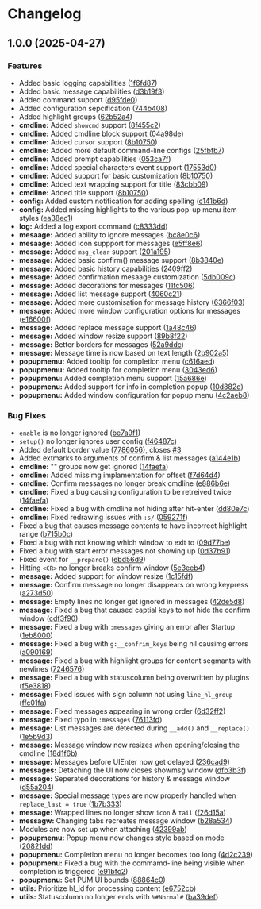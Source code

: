 # Changelog

## 1.0.0 (2025-04-27)


### Features

* Added basic logging capabilities ([1f6fd87](https://github.com/OXY2DEV/ui.nvim/commit/1f6fd872f3a0d5b1e833c665bc395782fff398f8))
* Added basic message capabilities ([d3b19f3](https://github.com/OXY2DEV/ui.nvim/commit/d3b19f3dc0b0c8d92bced103a968c486ae6de59b))
* Added command support ([d95fde0](https://github.com/OXY2DEV/ui.nvim/commit/d95fde0c714750f2cb3bd086acaaeec6053ec03d))
* Added configuration sepcification ([744b408](https://github.com/OXY2DEV/ui.nvim/commit/744b408714707cece30bce303523607c39cbb14e))
* Added highlight groups ([62b52a4](https://github.com/OXY2DEV/ui.nvim/commit/62b52a4cd17703e1729161ef1a7116f052b4df85))
* **cmdline:** Added `showcmd` support ([8f455c2](https://github.com/OXY2DEV/ui.nvim/commit/8f455c2acedaa4f4e5122ec978a77009a282793e))
* **cmdline:** Added cmdline block support ([04a98de](https://github.com/OXY2DEV/ui.nvim/commit/04a98defbff28b9454eaf9c66f52c8fbac2c883d))
* **cmdline:** Added cursor support ([8b10750](https://github.com/OXY2DEV/ui.nvim/commit/8b10750fe1268539fcdc9c7a0b7f98d4e864c8a5))
* **cmdline:** Added more default command-line configs ([25fbfb7](https://github.com/OXY2DEV/ui.nvim/commit/25fbfb7f2e7d6689b44819cdc5621ef52944ba14))
* **cmdline:** Added prompt capabilities ([053ca7f](https://github.com/OXY2DEV/ui.nvim/commit/053ca7f3b834d3e34abc8c1f66d26319c0fed683))
* **cmdline:** Added special characters event support ([17553d0](https://github.com/OXY2DEV/ui.nvim/commit/17553d08d7827b58f1a21dc0e68254c314db7a35))
* **cmdline:** Added support for basic customization ([8b10750](https://github.com/OXY2DEV/ui.nvim/commit/8b10750fe1268539fcdc9c7a0b7f98d4e864c8a5))
* **cmdline:** Added text wrapping support for title ([83cbb09](https://github.com/OXY2DEV/ui.nvim/commit/83cbb090e90c56e1b09d1d04df6f6597385dd088))
* **cmdline:** Added title support ([8b10750](https://github.com/OXY2DEV/ui.nvim/commit/8b10750fe1268539fcdc9c7a0b7f98d4e864c8a5))
* **config:** Added custom notification for adding spelling ([c141b6d](https://github.com/OXY2DEV/ui.nvim/commit/c141b6d04ce4090745f1d8686e9ce4708beacd0a))
* **config:** Added missing highlights to the various pop-up menu item styles ([ea38ec1](https://github.com/OXY2DEV/ui.nvim/commit/ea38ec1cbd51fbc1e787c02de001c082e8a6f9b1))
* **log:** Added a log export command ([c8333dd](https://github.com/OXY2DEV/ui.nvim/commit/c8333dd81a7e5239ecba61378236a7ea2494b477))
* **mesaage:** Added ability to ignore messages ([bc8e0c6](https://github.com/OXY2DEV/ui.nvim/commit/bc8e0c65d4d8bb963413cb55b9fdb12761945c1e))
* **mesaage:** Added icon suppport for messages ([e5ff8e6](https://github.com/OXY2DEV/ui.nvim/commit/e5ff8e6c20b936947e39227629316f570741dc00))
* **message:** Added `msg_clear` support ([201a195](https://github.com/OXY2DEV/ui.nvim/commit/201a1951a2ee137f56a79f747da984ee92ec0da5))
* **message:** Added basic confirm() message support ([8b3840e](https://github.com/OXY2DEV/ui.nvim/commit/8b3840edeb6ea5113ae2f98517a73f82379b9384))
* **message:** Added basic history capabilities ([2409ff2](https://github.com/OXY2DEV/ui.nvim/commit/2409ff287b4c5ce028a512ac561b5c4af9eba3bc))
* **message:** Added confirmation mesaage customization ([5db009c](https://github.com/OXY2DEV/ui.nvim/commit/5db009c2b5ed20e3bf0c99f521f88ca1214454c1))
* **message:** Added decorations for messages ([11fc506](https://github.com/OXY2DEV/ui.nvim/commit/11fc50604beccc9b804feda0ced7899122439d67))
* **message:** Added list message support ([4060c21](https://github.com/OXY2DEV/ui.nvim/commit/4060c21e0f5f3e6282617a95c3704e34d7d84b96))
* **message:** Added more customisation for message history ([6366f03](https://github.com/OXY2DEV/ui.nvim/commit/6366f031ec96f64d790f98dfc20123f422d37b08))
* **message:** Added more window configuration options for messages ([e16600f](https://github.com/OXY2DEV/ui.nvim/commit/e16600fad6a4155ba2641259d3ff27a7b736ff20))
* **message:** Added replace message support ([1a48c46](https://github.com/OXY2DEV/ui.nvim/commit/1a48c46f6c982c6f3afadc812d295ccce03f4d6d))
* **message:** Added window resize support ([89b8f22](https://github.com/OXY2DEV/ui.nvim/commit/89b8f224394395f40bcd5ef19c34e84df84b01a2))
* **message:** Better borders for messages ([52a9ddc](https://github.com/OXY2DEV/ui.nvim/commit/52a9ddc2f11b0efdb64a067858aef1bea86e0227))
* **message:** Message time is now based on text length ([2b902a5](https://github.com/OXY2DEV/ui.nvim/commit/2b902a59a917aa0116619ac72e3f03a27bdeefd0))
* **popupmemu:** Added tooltip for completion menu ([c616aed](https://github.com/OXY2DEV/ui.nvim/commit/c616aed4d245cbbe4743fcf46be54d4818a30314))
* **popupmemu:** Added tooltip for completion menu ([3043ed6](https://github.com/OXY2DEV/ui.nvim/commit/3043ed6b1e8f006ae571141ff6b3df72fee041ed))
* **popupmenu:** Added completion menu support ([15a686e](https://github.com/OXY2DEV/ui.nvim/commit/15a686ef0b2fc5424540d462391e55337b5e6506))
* **popupmenu:** Added support for info in completion popup ([10d882d](https://github.com/OXY2DEV/ui.nvim/commit/10d882d62ca5c81bc72226ced245935eaa64964c))
* **popupmenu:** Added window configuration for popup menu ([4c2aeb8](https://github.com/OXY2DEV/ui.nvim/commit/4c2aeb8847677e318f835f710fdc7f0073c6f719))


### Bug Fixes

* `enable` is no longer ignored ([be7a9f1](https://github.com/OXY2DEV/ui.nvim/commit/be7a9f12aaad7312cbc8d036152fd62a3376ab52))
* `setup()` no longer ignores user config ([f46487c](https://github.com/OXY2DEV/ui.nvim/commit/f46487cabd073c9a0ca6ec034d9858232d62fc3f))
* Added default border value ([7786056](https://github.com/OXY2DEV/ui.nvim/commit/77860560a77fe1ad219bd91a8b396b07b4eed92d)), closes [#3](https://github.com/OXY2DEV/ui.nvim/issues/3)
* Added extmarks to arguments of confirm & list messages ([a144e1b](https://github.com/OXY2DEV/ui.nvim/commit/a144e1bcf99a7638d30a2af83c4f408f81cdeb82))
* **cmdline:** "" groups now get ignored ([14faefa](https://github.com/OXY2DEV/ui.nvim/commit/14faefadbce2eaf942fc23432b5ef9e889bbd0b3))
* **cmdline:** Added missimg implamentation for offset ([f7d64d4](https://github.com/OXY2DEV/ui.nvim/commit/f7d64d465749c94a5e2353e83ee10bcf9ff48dcd))
* **cmdline:** Confirm messages no longer break cmdline ([e886b6e](https://github.com/OXY2DEV/ui.nvim/commit/e886b6e0174bd582e85860e5220feb7995b64e2c))
* **cmdline:** Fixed a bug causing configuration to be retreived twice ([14faefa](https://github.com/OXY2DEV/ui.nvim/commit/14faefadbce2eaf942fc23432b5ef9e889bbd0b3))
* **cmdline:** Fixed a bug with cmdline not hiding after hit-enter ([dd80e7c](https://github.com/OXY2DEV/ui.nvim/commit/dd80e7caede16351ff7ab39f0de76b24775b283c))
* **cmdline:** Fixed redrawing issues with `:s/` ([059271f](https://github.com/OXY2DEV/ui.nvim/commit/059271f0a8c75d8f89dfa6ece1d90dbf2ac73132))
* Fixed a bug that causes message contents to have incorrect highlight range ([b715b0c](https://github.com/OXY2DEV/ui.nvim/commit/b715b0cdccc7ea537c496a61d9539cd581fc6735))
* Fixed a bug with not knowing which window to exit to ([09d77be](https://github.com/OXY2DEV/ui.nvim/commit/09d77beefd16ccb539e468bd42b11be914249ee9))
* Fixed a bug with start error messages not showing up ([0d37b91](https://github.com/OXY2DEV/ui.nvim/commit/0d37b919ee1249289b2b8d826281cf57e44b1ca5))
* Fixed event for `__prepare()` ([ebd56d9](https://github.com/OXY2DEV/ui.nvim/commit/ebd56d964b661bc08c1c7c86beb1ca8f73de4544))
* Hitting `<CR>` no longer breaks confirm window ([5e3eeb4](https://github.com/OXY2DEV/ui.nvim/commit/5e3eeb4f78841ef786a3dc0f9cabe26ac54b526c))
* **message:** Added support for window resize ([1c15fdf](https://github.com/OXY2DEV/ui.nvim/commit/1c15fdf6c4f3584aea5e120c5a935cd6b1088474))
* **message:** Confirm message no longer disappears on wrong keypress ([a273d50](https://github.com/OXY2DEV/ui.nvim/commit/a273d50111af7bf158d506b4af55b48ab436fc00))
* **message:** Empty lines no longer get ignored in messages ([42de5d8](https://github.com/OXY2DEV/ui.nvim/commit/42de5d89dec6f6ad471479aa30bbcfe6725ca1f7))
* **message:** Fixed a bug that caused captial keys to not hide the confirm window ([cdf3f90](https://github.com/OXY2DEV/ui.nvim/commit/cdf3f901ed69de21a2e7120e769e241d200c1b7b))
* **message:** Fixed a bug with `:messages` giving an error after Startup ([1eb8000](https://github.com/OXY2DEV/ui.nvim/commit/1eb800034cf0daf4d573dfa1c992d4a8bc300859))
* **message:** Fixed a bug with `g:__confrim_keys` being nil causimg errors ([a090169](https://github.com/OXY2DEV/ui.nvim/commit/a090169e8afed78bb8b2d600f19eb92503241cf5))
* **message:** Fixed a bug with highlight groups for content segmants with newlines ([7246576](https://github.com/OXY2DEV/ui.nvim/commit/7246576bcf6ddbc377b73d1906ef041b4c413903))
* **message:** Fixed a bug with statuscolumn being overwritten by plugins ([f5e3818](https://github.com/OXY2DEV/ui.nvim/commit/f5e3818cefefdcc9278d85b17a86ece5fc100a9e))
* **message:** Fixed issues with sign column not using `line_hl_group` ([ffc01fa](https://github.com/OXY2DEV/ui.nvim/commit/ffc01faaca84cd3fbbac5518de9f24f30f6f9062))
* **message:** Fixed messages appearing in wrong order ([6d32ff2](https://github.com/OXY2DEV/ui.nvim/commit/6d32ff2d2e5035beee62e960c2bbec0b12c1e21a))
* **message:** Fixed typo in `:messages` ([76113fd](https://github.com/OXY2DEV/ui.nvim/commit/76113fd0c7b0a5370e1cc89ca5f359dc6cebf0f3))
* **message:** List messages are detected during `__add()` and `__replace()` ([1e5b9d3](https://github.com/OXY2DEV/ui.nvim/commit/1e5b9d32e35c4723bdd01561ebc32e98db28b4e4))
* **message:** Message window now resizes when opening/closing the cmdline ([18d1f6b](https://github.com/OXY2DEV/ui.nvim/commit/18d1f6bc9bc43dfc14e312743f55872ba62b889f))
* **message:** Messages before UIEnter now get delayed ([236cad9](https://github.com/OXY2DEV/ui.nvim/commit/236cad9b76fa3bbaf797837dbed85b2f368dcfb6))
* **messages:** Detaching the UI now closes showmsg window ([dfb3b3f](https://github.com/OXY2DEV/ui.nvim/commit/dfb3b3f0081b89d4c9ad862d72795130a227dc0e))
* **message:** Seperated decorations for history & message window ([d55a204](https://github.com/OXY2DEV/ui.nvim/commit/d55a2041881cced74930e433cb9d1ef02d4d5396))
* **message:** Special message types are now properly handled when `replace_last = true` ([1b7b333](https://github.com/OXY2DEV/ui.nvim/commit/1b7b333a63e5261423ac7c510b0ced485d48f2ca))
* **message:** Wrapped lines no longer show `icon` & `tail` ([f26d15a](https://github.com/OXY2DEV/ui.nvim/commit/f26d15a15988e745996802e887585f850d91887b))
* **messagw:** Changing tabs recreates message window ([b28a534](https://github.com/OXY2DEV/ui.nvim/commit/b28a534055e7eb2ee5d7c82567715abb651c5c54))
* Modules are now set up when attaching ([42399ab](https://github.com/OXY2DEV/ui.nvim/commit/42399ab5f006c7ace83a5f82a0c6cd087f98b8e4))
* **popupmemu:** Popup menu now changes style based on mode ([20821dd](https://github.com/OXY2DEV/ui.nvim/commit/20821dd6c7ca792553a84eb456d21f02ff669362))
* **popupmenu:** Completion menu no longer becomes too long ([4d2c239](https://github.com/OXY2DEV/ui.nvim/commit/4d2c239e3ffff1a27904ae32890fe6484de68ac4))
* **popupmenu:** Fixed a bug with the commamd-line being visible when completion is triggered ([e91bfc2](https://github.com/OXY2DEV/ui.nvim/commit/e91bfc21b19bdc4a942c04474a3186cdc2b9f95e))
* **popupmenu:** Set PUM UI bounds ([88864c0](https://github.com/OXY2DEV/ui.nvim/commit/88864c05d28e0a45d84b2cd0c514669fae98db85))
* **utils:** Prioritize hl_id for processing content ([e6752cb](https://github.com/OXY2DEV/ui.nvim/commit/e6752cb523b130eec54ec3fad45bd13bd1c6184b))
* **utils:** Statuscolumn no longer ends with `%#Normal#` ([ba39def](https://github.com/OXY2DEV/ui.nvim/commit/ba39def96d413d574b9e03e730a3e768c3177a8b))
